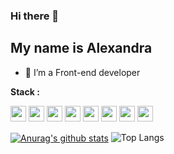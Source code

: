 ### Hi there 👋
## My name is Alexandra

- 🔭 I’m a Front-end developer

**Stack :**

<code><img height="25" src="https://github.com/alexandra-urberg/alexandra-urberg/blob/main/assets/10714751421536080157.svg"></code>
<code><img height="25" src="https://github.com/alexandra-urberg/alexandra-urberg/blob/main/assets/16738931111536080149-128.png"></code>
<code><img height="25" src="https://github.com/alexandra-urberg/alexandra-urberg/blob/main/assets/9159770461553750379.svg"></code>
<code><img height="25" src="https://github.com/alexandra-urberg/alexandra-urberg/blob/main/assets/icons8-redux-48.png"></code>
<code><img height="25" src="https://github.com/alexandra-urberg/alexandra-urberg/blob/main/assets/js.png"></code>
<code><img height="25" src="https://github.com/alexandra-urberg/alexandra-urberg/blob/main/assets/nodejs.svg"></code>
<code><img height="25" src="https://github.com/alexandra-urberg/alexandra-urberg/blob/main/assets/sass.png"></code>
<code><img height="25" src="https://github.com/alexandra-urberg/alexandra-urberg/blob/main/assets/17459301571551942128.svg"></code>


<a href="https://github.com/anuraghazra/github-readme-stats"><img align="center" src="https://github-readme-stats.vercel.app/api?username=alexandra-urberg&show_icons=true&include_all_commits=true&count_private=true&theme=vue" alt="Anurag's github stats" /></a>
![Top Langs](https://github-readme-stats-git-masterrstaa-rickstaa.vercel.app/api/top-langs/?username=alexandra-urberg&layout=compact&custom_title=Most%20used%20languages&langs_count=10&include_all_commits=true&hide_progress=false&theme=vue)
